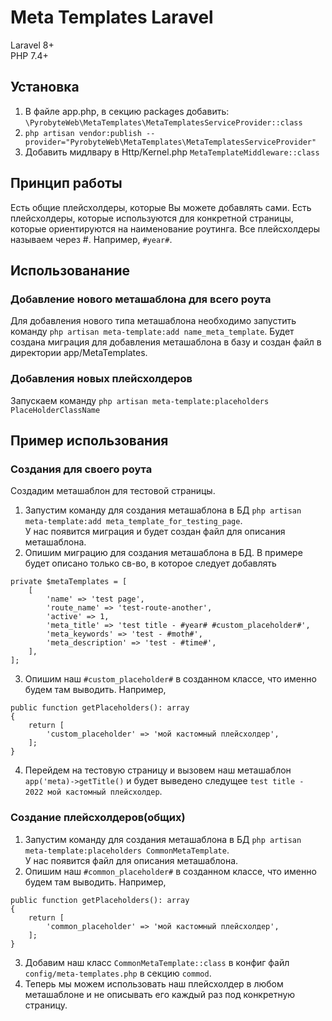 # Meta Templates Laravel
Laravel 8+  
PHP 7.4+  

## Установка ##
1. В файле app.php, в секцию packages добавить:
   ``\PyrobyteWeb\MetaTemplates\MetaTemplatesServiceProvider::class``  
2. ``php artisan vendor:publish --provider="PyrobyteWeb\MetaTemplates\MetaTemplatesServiceProvider"``
3. Добавить мидлвару в Http/Kernel.php ``MetaTemplateMiddleware::class``  

## Принцип работы ## 
Есть общие плейсхолдеры, которые Вы можете добавлять сами. Есть плейсхолдеры, которые используются для конкретной страницы, которые ориентируются на наименование роутинга. Все плейсхолдеры называем через #. Например, ``#year#``.  
## Использованание ##  
### Добавление нового меташаблона для всего роута ###
Для добавления нового типа меташаблона необходимо запустить команду ``php artisan meta-template:add name_meta_template``. Будет создана миграция для добавления меташаблона в базу и создан файл в директории app/MetaTemplates.  
### Добавления новых плейсхолдеров ###  
Запускаем команду ``php artisan meta-template:placeholders PlaceHolderClassName``  

## Пример использования ##  
### Создания для своего роута ###
Создадим меташаблон для тестовой страницы.  
1. Запустим команду для создания меташаблона в БД ``php artisan meta-template:add meta_template_for_testing_page``.  
У нас появится миграция и будет создан файл для описания меташаблона. 
2. Опишим миграцию для создания меташаблона в БД. В примере будет описано только св-во, в которое следует добавлять   
````
private $metaTemplates = [
    [
        'name' => 'test page',
        'route_name' => 'test-route-another',
        'active' => 1,
        'meta_title' => 'test title - #year# #custom_placeholder#',
        'meta_keywords' => 'test - #moth#',
        'meta_description' => 'test - #time#',
    ],
];
````
3. Опишим наш ``#custom_placeholder#`` в созданном классе, что именно будем там выводить. Например,  
````
public function getPlaceholders(): array
{
    return [
        'custom_placeholder' => 'мой кастомный плейсхолдер',
    ];
}
````
4. Перейдем на тестовую страницу и вызовем наш меташаблон ``app('meta)->getTitle()`` и будет выведено следущее ``test title - 2022 мой кастомный плейсхолдер``.  
### Создание плейсхолдеров(общих) ###
1. Запустим команду для создания меташаблона в БД ``php artisan meta-template:placeholders CommonMetaTemplate``.  
   У нас появится файл для описания меташаблона.
2. Опишим наш ``#common_placeholder#`` в созданном классе, что именно будем там выводить. Например,
````
public function getPlaceholders(): array
{
    return [
        'common_placeholder' => 'мой кастомный плейсхолдер',
    ];
}
````
3. Добавим наш класс ``CommonMetaTemplate::class`` в конфиг файл ``config/meta-templates.php`` в секцию ``commod``. 
4. Теперь мы можем использовать наш плейсхолдер в любом меташаблоне и не описывать его каждый раз под конкретную страницу.

